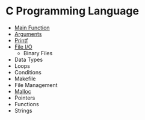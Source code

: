 # C Programming Language


- [Main Function](main.md)
- [Arguments](arguments.md)
- [Printf](printf.md)
- [File I/O](file-io.md)
    * Binary Files
- Data Types
- Loops
- Conditions
- Makefile
- File Management
- [Malloc](malloc.md)
- Pointers
- Functions
- Strings

